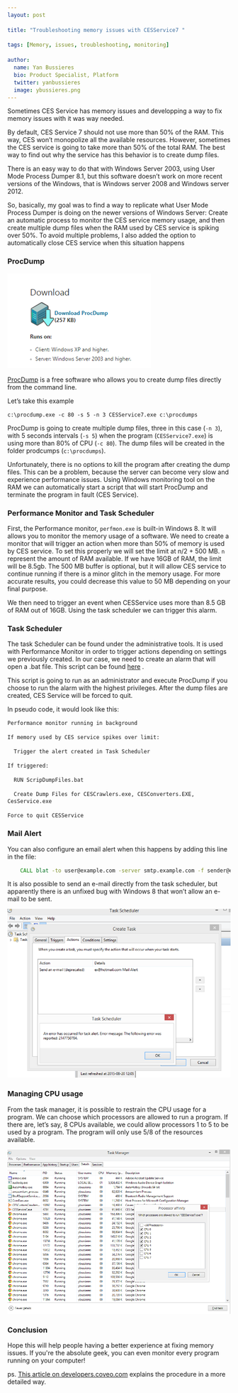 ```yaml
---
layout: post

title: "Troubleshooting memory issues with CESService7 "

tags: [Memory, issues, troubleshooting, monitoring]

author:
  name: Yan Bussieres
  bio: Product Specialist, Platform
  twitter: yanbussieres
  image: ybussieres.png
---
```



Sometimes CES Service has memory issues and developping a way to fix memory issues with it was way needed.

By default, CES Service 7 should not use more than 50% of the RAM. This way, CES won’t monopolize all the available resources. However, sometimes the CES service is going to take more than 50% of the total RAM. The best way to find out why the service has this behavior is to create dump files.

<!-- more -->

There is an easy way to do that with Windows Server 2003, using User Mode Process Dumper 8.1, but this software doesn’t work on more recent versions of the Windows, that is Windows server 2008 and Windows server 2012.

So, basically, my goal was to find a way to replicate what User Mode Process Dumper is doing on the newer versions of Windows Server: Create an automatic process to monitor the CES service memory usage, and then create multiple dump files when the RAM used by CES service is spiking over 50%.  To avoid multiple problems, I also added the option to automatically close CES service when this situation happens

### ProcDump

<a href="https://technet.microsoft.com/en-ca/sysinternals/dd996900.aspx" rel="some text">![image](/images/2015-08-18-managing-memory-issues/ProcDumpLogo.PNG)</a>

[ProcDump](https://technet.microsoft.com/en-ca/sysinternals/dd996900.aspx) is a free software who allows you to create dump files directly from the command line.

Let’s take this example

```
c:\procdump.exe -c 80 -s 5 -n 3 CESService7.exe c:\procdumps
```

ProcDump is going to create multiple dump files, three in this case (`-n 3`), with 5 seconds intervals (`-s 5`) when the program (`CESService7.exe`) is using more than 80% of CPU (`-c 80`). The dump files will be created in the folder prodcumps (`c:\procdumps`).


Unfortunately, there is no options to kill the program after creating the dump files. This can be a problem, because the server can become very slow and experience performance issues. Using Windows monitoring tool on the RAM we can automatically start a script that will start ProcDump and terminate the program in fault (CES Service).

### Performance Monitor and Task Scheduler

First, the Performance monitor, `perfmon.exe` is built-in Windows 8. It will allows you to monitor the memory usage of a software. We need to create a monitor that will trigger an action when more than 50% of memory is used by CES service. To set this properly we will set the limit at n/2 + 500 MB. `n` represent the amount of RAM available. If we have 16GB of RAM, the limit will be 8.5gb. The 500 MB buffer is optional, but it will allow CES service to continue running if there is a minor glitch in the memory usage. For more accurate results, you could decrease this value to 50 MB depending on your final purpose.

We then need to trigger an event when CESService uses more than 8.5 GB of RAM out of 16GB. Using the task scheduler we can trigger this alarm.

### Task Scheduler

The task Scheduler can be found under the administrative tools. It is used with Performance Monitor in order to trigger actions depending on settings we previously created. In our case, we need to create an alarm that will open a .bat file. This script can be found [here](https://github.com/Coveo/samples/blob/master/batch-file/ScriptDumpFiles.bat) .

This script is going to run as an administrator and execute ProcDump if you choose to run the alarm with the highest privileges. After the dump files are created, CES Service will be forced to quit.

In pseudo code, it would look like this:

```
Performance monitor running in background

If memory used by CES service spikes over limit:

  Trigger the alert created in Task Scheduler

If triggered:

  RUN ScripDumpFiles.bat

  Create Dump Files for CESCrawlers.exe, CESConverters.EXE, CesService.exe

Force to quit CESService
```

### Mail Alert

You can also configure an email alert when this happens by adding this line in the file:  

```bat
    CALL blat -to user@example.com -server smtp.example.com -f sender@example.com -subject "subject" -body "body"
```

It is also possible to send an e-mail directly from the task scheduler, but apparently there is an unfixed bug with Windows 8 that won’t allow an e-mail to be sent.

<a href="http://answers.microsoft.com/en-us/windows/forum/windows_8-desktop/error-message-the-following-error-was-reported/a1e0fd7e-61c3-41aa-85ed-935ba22cf135" rel="Microsoft Error">![image](/images/2015-08-18-managing-memory-issues/alertWindows.PNG)</a>


### Managing CPU usage

From the task manager, it is possible to restrain the CPU usage for a program. We can choose which processors are allowed to run a program. If there are, let’s say, 8 CPUs available, we could allow processors 1 to 5 to be used by a program. The program will only use 5/8 of the resources available.  

![image](/images/2015-08-18-managing-memory-issues/CPULimitation.PNG)

### Conclusion

Hope this will help people having a better experience at fixing memory issues. If you're the absolute geek, you can even monitor every program running on your computer!

ps. [This article on developers.coveo.com](https://developers.coveo.com/display/SupportKB/TroubleShooting+memory+issues+with+CESService7) explains the procedure in a more detailed way.
